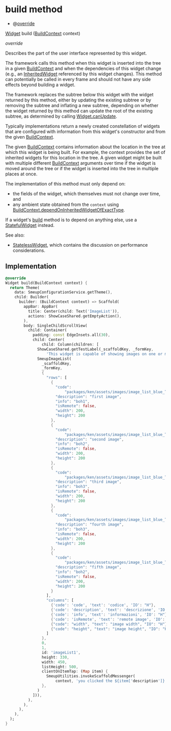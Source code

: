 


# build method







- @[override](https://api.flutter.dev/flutter/dart-core/override-constant.html)

[Widget](https://api.flutter.dev/flutter/widgets/Widget-class.html) build
([BuildContext](https://api.flutter.dev/flutter/widgets/BuildContext-class.html) context)

_override_



<p>Describes the part of the user interface represented by this widget.</p>
<p>The framework calls this method when this widget is inserted into the tree
in a given <a href="https://api.flutter.dev/flutter/widgets/BuildContext-class.html">BuildContext</a> and when the dependencies of this widget change
(e.g., an <a href="https://api.flutter.dev/flutter/widgets/InheritedWidget-class.html">InheritedWidget</a> referenced by this widget changes). This
method can potentially be called in every frame and should not have any side
effects beyond building a widget.</p>
<p>The framework replaces the subtree below this widget with the widget
returned by this method, either by updating the existing subtree or by
removing the subtree and inflating a new subtree, depending on whether the
widget returned by this method can update the root of the existing
subtree, as determined by calling <a href="https://api.flutter.dev/flutter/widgets/Widget/canUpdate.html">Widget.canUpdate</a>.</p>
<p>Typically implementations return a newly created constellation of widgets
that are configured with information from this widget's constructor and
from the given <a href="https://api.flutter.dev/flutter/widgets/BuildContext-class.html">BuildContext</a>.</p>
<p>The given <a href="https://api.flutter.dev/flutter/widgets/BuildContext-class.html">BuildContext</a> contains information about the location in the
tree at which this widget is being built. For example, the context
provides the set of inherited widgets for this location in the tree. A
given widget might be built with multiple different <a href="https://api.flutter.dev/flutter/widgets/BuildContext-class.html">BuildContext</a>
arguments over time if the widget is moved around the tree or if the
widget is inserted into the tree in multiple places at once.</p>
<p>The implementation of this method must only depend on:</p>
<ul>
<li>the fields of the widget, which themselves must not change over time,
and</li>
<li>any ambient state obtained from the <code>context</code> using
<a href="https://api.flutter.dev/flutter/widgets/BuildContext/dependOnInheritedWidgetOfExactType.html">BuildContext.dependOnInheritedWidgetOfExactType</a>.</li>
</ul>
<p>If a widget's <a href="../../smeup_screens_test_imageList_screen/ImageListScreen/build.md">build</a> method is to depend on anything else, use a
<a href="https://api.flutter.dev/flutter/widgets/StatefulWidget-class.html">StatefulWidget</a> instead.</p>
<p>See also:</p>
<ul>
<li><a href="https://api.flutter.dev/flutter/widgets/StatelessWidget-class.html">StatelessWidget</a>, which contains the discussion on performance considerations.</li>
</ul>



## Implementation

```dart
@override
Widget build(BuildContext context) {
  return Theme(
    data: SmeupConfigurationService.getTheme(),
    child: Builder(
      builder: (BuildContext context) => Scaffold(
        appBar: AppBar(
          title: Center(child: Text('ImageList')),
          actions: ShowCaseShared.getEmptyAction(),
        ),
        body: SingleChildScrollView(
          child: Container(
            padding: const EdgeInsets.all(30),
            child: Center(
                child: Column(children: [
              ShowCaseShared.getTestLabel(_scaffoldKey, _formKey,
                  'This widget is capable of showing images on one or more columns/rows'),
              SmeupImageList(
                _scaffoldKey,
                _formKey,
                {
                  "rows": [
                    {
                      "code":
                          "packages/ken/assets/images/image_list_blue_Tavola disegno 1.png",
                      "description": "first image",
                      "info": "boh1",
                      "isRemote": false,
                      "width": 200,
                      "height": 200
                    },
                    {
                      "code":
                          "packages/ken/assets/images/image_list_blue_Tavola disegno 1 copia 2.png",
                      "description": "second image",
                      "info": "boh2",
                      "isRemote": false,
                      "width": 200,
                      "height": 200
                    },
                    {
                      "code":
                          "packages/ken/assets/images/image_list_blue_Tavola disegno 1 copia 3.png",
                      "description": "third image",
                      "info": "boh3",
                      "isRemote": false,
                      "width": 200,
                      "height": 200
                    },
                    {
                      "code":
                          "packages/ken/assets/images/image_list_blue_Tavola disegno 1 copia 4.png",
                      "description": "fourth image",
                      "info": "boh3",
                      "isRemote": false,
                      "width": 200,
                      "height": 200
                    },
                    {
                      "code":
                          "packages/ken/assets/images/image_list_blue_Tavola disegno 1 copia 5.png",
                      "description": "fifth image",
                      "info": "boh2",
                      "isRemote": false,
                      "width": 200,
                      "height": 200
                    }
                  ],
                  "columns": [
                    {'code': 'code', 'text': 'codice', 'IO': "H"},
                    {'code': 'description', 'text': 'descrizione', 'IO': "O"},
                    {'code': 'info', 'text': 'informazioni', 'IO': "H"},
                    {'code': 'isRemote', 'text': 'remote image', 'IO': "H"},
                    {"code": "width", "text": "image width", "IO": "H"},
                    {"code": "height", "text": "image height", "IO": "H"}
                  ]
                },
                0,
                1,
                id: 'imageList1',
                height: 330,
                width: 450,
                listHeight: 500,
                clientOnItemTap: (Map item) {
                  SmeupUtilities.invokeScaffoldMessenger(
                      context, 'you clicked the ${item['description']}');
                },
              )
            ])),
          ),
        ),
      ),
    ),
  );
}
```








